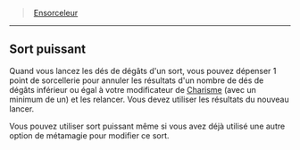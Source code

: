 ﻿---
!ClassFeatureItem
Id: sorcerer_hd.md#sort-puissant
ParentLink: sorcerer_hd.md#ensorceleur
Name: Sort puissant
ParentName: Ensorceleur
NameLevel: 2
Attributes:
  Name: Sort puissant
  Markdown: >+
    ## <!--Name-->Sort puissant<!--/Name-->


    Quand vous lancez les dés de dégâts d'un sort, vous pouvez dépenser 1 point de sorcellerie pour annuler les résultats d'un nombre de dés de dégâts inférieur ou égal à votre modificateur de [Charisme](hd_abilities_charisma.md) (avec un minimum de un) et les relancer. Vous devez utiliser les résultats du nouveau lancer.


    Vous pouvez utiliser sort puissant même si vous avez déjà utilisé une autre option de métamagie pour modifier ce sort.

AttributesDictionary: >+
  Name: Sort puissant

  Markdown: >+

    ## <!--Name-->Sort puissant<!--/Name-->





    Quand vous lancez les dés de dégâts d'un sort, vous pouvez dépenser 1 point de sorcellerie pour annuler les résultats d'un nombre de dés de dégâts inférieur ou égal à votre modificateur de [Charisme](hd_abilities_charisma.md) (avec un minimum de un) et les relancer. Vous devez utiliser les résultats du nouveau lancer.





    Vous pouvez utiliser sort puissant même si vous avez déjà utilisé une autre option de métamagie pour modifier ce sort.



---
> [Ensorceleur](hd_sorcerer.md)

---

## Sort puissant

Quand vous lancez les dés de dégâts d'un sort, vous pouvez dépenser 1 point de sorcellerie pour annuler les résultats d'un nombre de dés de dégâts inférieur ou égal à votre modificateur de [Charisme](hd_abilities_charisma.md) (avec un minimum de un) et les relancer. Vous devez utiliser les résultats du nouveau lancer.

Vous pouvez utiliser sort puissant même si vous avez déjà utilisé une autre option de métamagie pour modifier ce sort.

